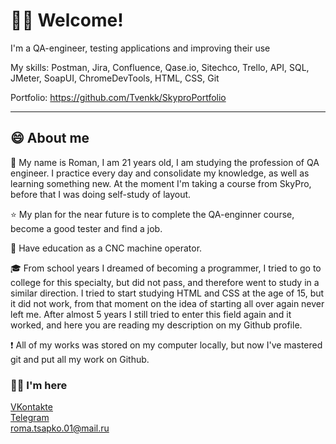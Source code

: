 # 🙋‍♂ Welcome!
I'm a QA-engineer, testing applications and improving their use

My skills: Postman, Jira, Confluence, Qase.io, Sitechco, Trello, API, SQL, JMeter, SoapUI, ChromeDevTools, HTML, CSS, Git

Portfolio: https://github.com/Tvenkk/SkyproPortfolio
___

## 😄 About me

🚶 My name is Roman, I am 21 years old, I am studying the profession of QA engineer. I practice every day and consolidate my knowledge, as well as learning something new. At the moment I'm taking a course from SkyPro, before that I was doing self-study of layout.

⭐ My plan for the near future is to complete the QA-enginner course, become a good tester and find a job.

🌟 Have education as a CNC machine operator.

🎓 From school years I dreamed of becoming a programmer, I tried to go to college for this specialty, but did not pass, and therefore went to study in a similar direction. I tried to start studying HTML and CSS at the age of 15, but it did not work, from that moment on the idea of starting all over again never left me. After almost 5 years I still tried to enter this field again and it worked, and here you are reading my description on my Github profile.

❗ All of my works was stored on my computer locally, but now I've mastered git and put all my work on Github.

### 👋🏻 I'm here

[VKontakte](https://vk.com/romantsapko)<br>
[Telegram](t.me/Tvenchh)<br>
roma.tsapko.01@mail.ru
